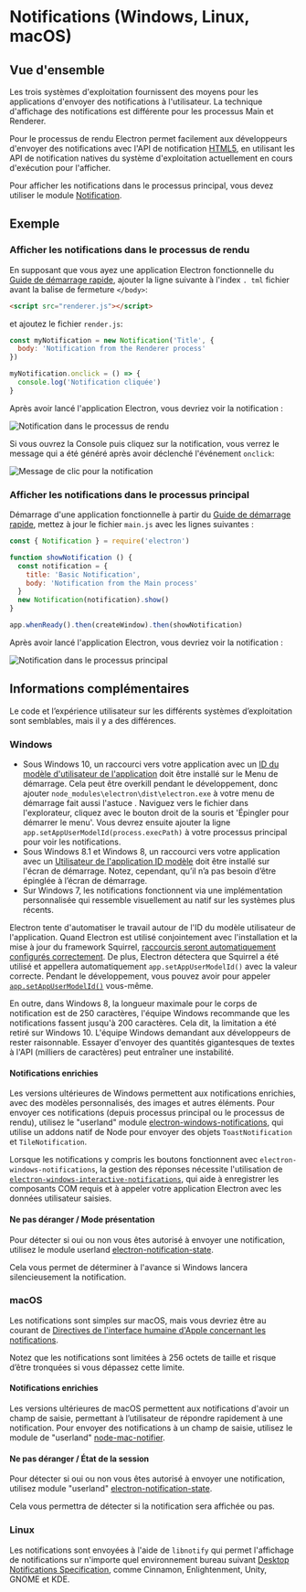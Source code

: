 # Notifications (Windows, Linux, macOS)

## Vue d'ensemble

Les trois systèmes d'exploitation fournissent des moyens pour les applications d'envoyer des notifications à l'utilisateur. La technique d'affichage des notifications est différente pour les processus Main et Renderer.

Pour le processus de rendu Electron permet facilement aux développeurs d'envoyer des notifications avec l'API de notification [HTML5](https://notifications.spec.whatwg.org/), en utilisant les API de notification natives du système d'exploitation actuellement en cours d'exécution pour l'afficher.

Pour afficher les notifications dans le processus principal, vous devez utiliser le module [Notification](../api/notification.md).

## Exemple

### Afficher les notifications dans le processus de rendu

En supposant que vous ayez une application Electron fonctionnelle du [Guide de démarrage rapide](quick-start.md), ajouter la ligne suivante à l'index `. tml` fichier avant la balise de fermeture `</body>`:

```html
<script src="renderer.js"></script>
```

et ajoutez le fichier `render.js`:

```javascript fiddle='docs/fiddles/features/notifications/renderer'
const myNotification = new Notification('Title', {
  body: 'Notification from the Renderer process'
})

myNotification.onclick = () => {
  console.log('Notification cliquée')
}
```

Après avoir lancé l'application Electron, vous devriez voir la notification :

![Notification dans le processus de rendu](../images/notification-renderer.png)

Si vous ouvrez la Console puis cliquez sur la notification, vous verrez le message qui a été généré après avoir déclenché l'événement `onclick`:

![Message de clic pour la notification](../images/message-notification-renderer.png)

### Afficher les notifications dans le processus principal

Démarrage d'une application fonctionnelle à partir du [Guide de démarrage rapide](quick-start.md), mettez à jour le fichier `main.js` avec les lignes suivantes :

```javascript fiddle='docs/fiddles/features/notifications/main'
const { Notification } = require('electron')

function showNotification () {
  const notification = {
    title: 'Basic Notification',
    body: 'Notification from the Main process'
  }
  new Notification(notification).show()
}

app.whenReady().then(createWindow).then(showNotification)
```

Après avoir lancé l'application Electron, vous devriez voir la notification :

![Notification dans le processus principal](../images/notification-main.png)

## Informations complémentaires

Le code et l’expérience utilisateur sur les différents systèmes d’exploitation sont semblables, mais il y a des différences.

### Windows

* Sous Windows 10, un raccourci vers votre application avec un [ID du modèle d'utilisateur de l'application](https://msdn.microsoft.com/en-us/library/windows/desktop/dd378459(v=vs.85).aspx) doit être installé sur le Menu de démarrage. Cela peut être overkill pendant le développement, donc ajouter `node_modules\electron\dist\electron.exe` à votre menu de démarrage fait aussi l'astuce . Naviguez vers le fichier dans l'explorateur, cliquez avec le bouton droit de la souris et 'Épingler pour démarrer le menu'. Vous devrez ensuite ajouter la ligne `app.setAppUserModelId(process.execPath)` à votre processus principal pour voir les notifications.
* Sous Windows 8.1 et Windows 8, un raccourci vers votre application avec un [Utilisateur de l'application ID modèle](https://msdn.microsoft.com/en-us/library/windows/desktop/dd378459(v=vs.85).aspx) doit être installé sur l'écran de démarrage. Notez, cependant, qu’il n’a pas besoin d’être épinglée à l’écran de démarrage.
* Sur Windows 7, les notifications fonctionnent via une implémentation personnalisée qui ressemble visuellement au natif sur les systèmes plus récents.

Electron tente d'automatiser le travail autour de l'ID du modèle utilisateur de l'application. Quand Electron est utilisé conjointement avec l'installation et la mise à jour du framework Squirrel, [raccourcis seront automatiquement configurés correctement](https://github.com/electron/windows-installer/blob/master/README.md#handling-squirrel-events). De plus, Electron détectera que Squirrel a été utilisé et appellera automatiquement `app.setAppUserModelId()` avec la valeur correcte. Pendant le développement, vous pouvez avoir pour appeler [`app.setAppUserModelId()`](../api/app.md#appsetappusermodelidid-windows) vous-même.

En outre, dans Windows 8, la longueur maximale pour le corps de notification est de 250 caractères, l'équipe Windows recommande que les notifications fassent jusqu'à 200 caractères. Cela dit, la limitation a été retiré sur Windows 10. L'équipe Windows demandant aux développeurs de rester raisonnable. Essayer d'envoyer des quantités gigantesques de textes à l'API (milliers de caractères) peut entraîner une instabilité.

#### Notifications enrichies

Les versions ultérieures de Windows permettent aux notifications enrichies, avec des modèles personnalisés, des images et autres éléments. Pour envoyer ces notifications (depuis processus principal ou le processus de rendu), utilisez le "userland" module [electron-windows-notifications](https://github.com/felixrieseberg/electron-windows-notifications), qui utilise un addons natif de Node pour envoyer des objets `ToastNotification` et `TileNotification`.

Lorsque les notifications y compris les boutons fonctionnent avec `electron-windows-notifications`, la gestion des réponses nécessite l'utilisation de [`electron-windows-interactive-notifications`](https://github.com/felixrieseberg/electron-windows-interactive-notifications), qui aide à enregistrer les composants COM requis et à appeler votre application Electron avec les données utilisateur saisies.

#### Ne pas déranger / Mode présentation

Pour détecter si oui ou non vous êtes autorisé à envoyer une notification, utilisez le module userland [electron-notification-state](https://github.com/felixrieseberg/electron-notification-state).

Cela vous permet de déterminer à l'avance si Windows lancera silencieusement la notification.

### macOS

Les notifications sont simples sur macOS, mais vous devriez être au courant de [Directives de l'interface humaine d'Apple concernant les notifications](https://developer.apple.com/macos/human-interface-guidelines/system-capabilities/notifications/).

Notez que les notifications sont limitées à 256 octets de taille et risque d’être tronquées si vous dépassez cette limite.

#### Notifications enrichies

Les versions ultérieures de macOS permettent aux notifications d'avoir un champ de saisie, permettant à l’utilisateur de répondre rapidement à une notification. Pour envoyer des notifications à un champ de saisie, utilisez le module de "userland" [node-mac-notifier](https://github.com/CharlieHess/node-mac-notifier).

#### Ne pas déranger / État de la session

Pour détecter si oui ou non vous êtes autorisé à envoyer une notification, utilisez module "userland" [electron-notification-state](https://github.com/felixrieseberg/electron-notification-state).

Cela vous permettra de détecter si la notification sera affichée ou pas.

### Linux

Les notifications sont envoyées à l'aide de `libnotify` qui permet l'affichage de notifications sur n'importe quel environnement bureau suivant [Desktop Notifications Specification](https://developer.gnome.org/notification-spec/), comme Cinnamon, Enlightenment, Unity, GNOME et KDE.
